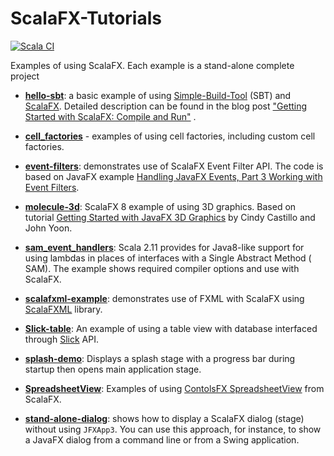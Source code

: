 ScalaFX-Tutorials
=================

[![Scala CI](https://github.com/scalafx/ScalaFX-Tutorials/actions/workflows/scala.yml/badge.svg)](https://github.com/scalafx/ScalaFX-Tutorials/actions/workflows/scala.yml)

Examples of using ScalaFX. Each example is a stand-alone complete project

* [__hello-sbt__](hello-sbt):
  a basic example of using [Simple-Build-Tool](http://www.scala-sbt.org/) (SBT) and
  [ScalaFX](http://scalafx.org). Detailed description can be found in the blog post
  ["Getting Started with ScalaFX: Compile and Run"](http://codingonthestaircase.wordpress.com/2013/05/17/getting-started-with-scalafx-compile-and-run-2/)
  .

* [__cell_factories__](cell_factories) - examples of using cell factories, including custom cell factories.

* [__event-filters__](event-filters):
  demonstrates use of ScalaFX Event Filter API. The code is based on JavaFX example
  [Handling JavaFX Events, Part 3 Working with Event Filters](http://docs.oracle.com/javafx/2/events/filters.htm).

* [__molecule-3d__](molecule-3d):
  ScalaFX 8 example of using 3D graphics. Based on tutorial
  [Getting Started with JavaFX 3D Graphics](http://docs.oracle.com/javafx/8/3d_graphics/jfxpub-3d_graphics.htm)
  by Cindy Castillo and John Yoon.

* [__sam_event_handlers__](sam_event_handlers):
  Scala 2.11 provides for Java8-like support for using lambdas in places of interfaces with a Single Abstract Method (
  SAM). The example shows required compiler options and use with ScalaFX.

* [__scalafxml-example__](scalafxml-example):
  demonstrates use of FXML with ScalaFX using [ScalaFXML](https://github.com/vigoo/scalafxml)
  library.

* [__Slick-table__](slick-table): An example of using a table view with database interfaced
  through [Slick](http://slick.lightbend.com/) API.

* [__splash-demo__](splash-demo): Displays a splash stage with a progress bar during startup then opens main application
  stage.

* [__SpreadsheetView__](spreadsheetview): Examples of
  using [ContolsFX SpreadsheetView](https://github.com/controlsfx/controlsfx/wiki/ControlsFX-Features#spreadsheetview)
  from ScalaFX.

* [__stand-alone-dialog__](stand-alone-dialog):
  shows how to display a ScalaFX dialog (stage) without using `JFXApp3`. You can use this approach, for instance, to
  show a JavaFX dialog from a command line or from a Swing application.
